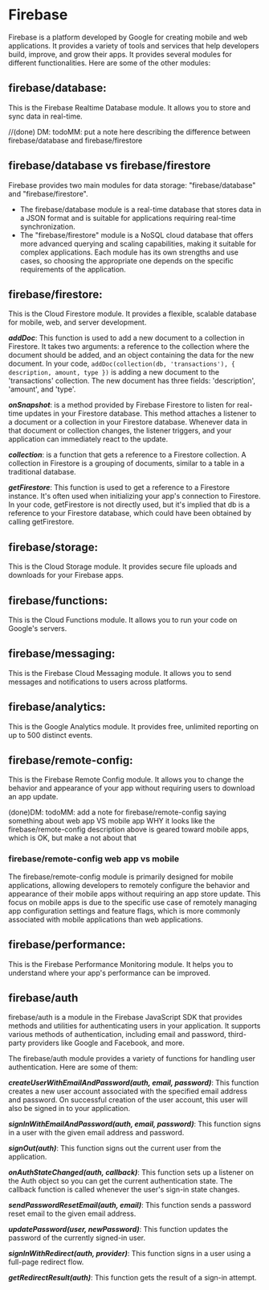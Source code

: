 # Firebase 
Firebase is a platform developed by Google for creating mobile and web applications. It provides a variety of tools and services that help developers build, improve, and grow their apps. It provides several modules for different functionalities. Here are some of the other modules:

## firebase/database: 
This is the Firebase Realtime Database module. It allows you to store and sync data in real-time.

//(done) DM: todoMM: put a note here describing the difference between firebase/database and firebase/firestore

## firebase/database vs firebase/firestore
Firebase provides two main modules for data storage: "firebase/database" and "firebase/firestore". 
* The firebase/database module is a real-time database that stores data in a JSON format and is suitable for applications requiring real-time synchronization.
* The "firebase/firestore" module is a NoSQL cloud database that offers more advanced querying and scaling capabilities, making it suitable for complex applications. Each module has its own strengths and use cases, so choosing the appropriate one depends on the specific requirements of the application.

## firebase/firestore: 
This is the Cloud Firestore module. It provides a flexible, scalable database for mobile, web, and server development.

***addDoc***: This function is used to add a new document to a collection in Firestore. It takes two arguments: a reference to the collection where the document should be added, and an object containing the data for the new document. In your code, `addDoc(collection(db, 'transactions'), { description, amount, type })` is adding a new document to the 'transactions' collection. The new document has three fields: 'description', 'amount', and 'type'.

***onSnapshot***: is a method provided by Firebase Firestore to listen for real-time updates in your Firestore database. This method attaches a listener to a document or a collection in your Firestore database. Whenever data in that document or collection changes, the listener triggers, and your application can immediately react to the update.

***collection***: is a function that gets a reference to a Firestore collection. A collection in Firestore is a grouping of documents, similar to a table in a traditional database.

***getFirestore***: This function is used to get a reference to a Firestore instance. It's often used when initializing your app's connection to Firestore. In your code, getFirestore is not directly used, but it's implied that db is a reference to your Firestore database, which could have been obtained by calling getFirestore.

## firebase/storage: 
This is the Cloud Storage module. It provides secure file uploads and downloads for your Firebase apps.

## firebase/functions: 
This is the Cloud Functions module. It allows you to run your code on Google's servers.

## firebase/messaging: 
This is the Firebase Cloud Messaging module. It allows you to send messages and notifications to users across platforms.

## firebase/analytics: 
This is the Google Analytics module. It provides free, unlimited reporting on up to 500 distinct events.

## firebase/remote-config: 
This is the Firebase Remote Config module. It allows you to change the behavior and appearance of your app without requiring users to download an app update.

(done)DM: todoMM: add a note for firebase/remote-config saying something about web app VS mobile app WHY it looks like the firebase/remote-config description above is geared toward mobile apps, which is OK, but make a not about that

### firebase/remote-config web app vs mobile
The firebase/remote-config module is primarily designed for mobile applications, allowing developers to remotely configure the behavior and appearance of their mobile apps without requiring an app store update. This focus on mobile apps is due to the specific use case of remotely managing app configuration settings and feature flags, which is more commonly associated with mobile applications than web applications.

## firebase/performance: 
This is the Firebase Performance Monitoring module. It helps you to understand where your app's performance can be improved.

## firebase/auth 
firebase/auth is a module in the Firebase JavaScript SDK that provides methods and utilities for authenticating users in your application. It supports various methods of authentication, including email and password, third-party providers like Google and Facebook, and more.

The firebase/auth module provides a variety of functions for handling user authentication. Here are some of them:

***createUserWithEmailAndPassword(auth, email, password)***: This function creates a new user account associated with the specified email address and password. On successful creation of the user account, this user will also be signed in to your application.

***signInWithEmailAndPassword(auth, email, password)***: This function signs in a user with the given email address and password.

***signOut(auth)***: This function signs out the current user from the application.

***onAuthStateChanged(auth, callback)***: This function sets up a listener on the Auth object so you can get the current authentication state. The callback function is called whenever the user's sign-in state changes.

***sendPasswordResetEmail(auth, email)***: This function sends a password reset email to the given email address.

***updatePassword(user, newPassword)***: This function updates the password of the currently signed-in user.

***signInWithRedirect(auth, provider)***: This function signs in a user using a full-page redirect flow.

***getRedirectResult(auth)***: This function gets the result of a sign-in attempt.
